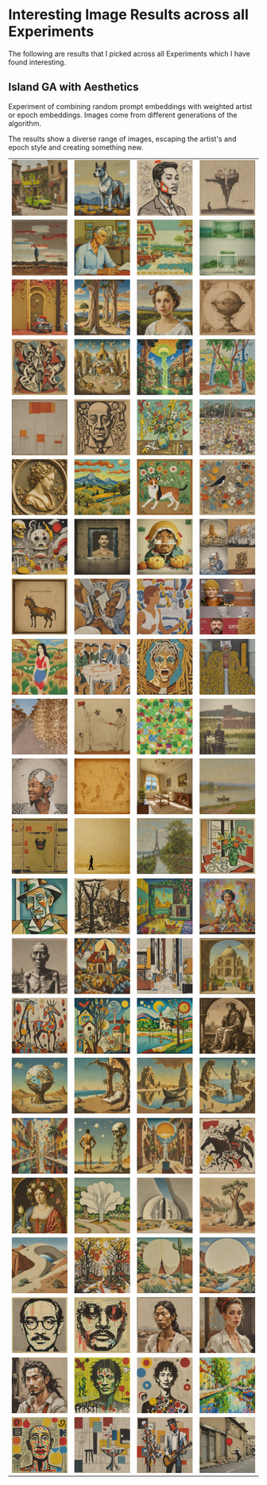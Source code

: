 # Interesting Image Results across all Experiments
The following are results that I picked across all Experiments which I have found interesting.

## Island GA with Aesthetics
Experiment of combining random prompt embeddings with weighted artist or epoch embeddings. Images come from different generations of the algorithm. 

The results show a diverse range of images, escaping the artist's and epoch style and creating something new.

|                                                       |                                                        |                                                        |                                                        |
| ----------------------------------------------------- | ------------------------------------------------------ | ------------------------------------------------------ | ------------------------------------------------------ |
| ![](./island_aesthetics/054934_8_0_fitness_6.767.png) | ![](./island_aesthetics/000455_3_0_fitness_6.071.png)  | ![](./island_aesthetics/000504_0_0_fitness_6.122.png)  | ![](./island_aesthetics/000510_4_0_fitness_5.453.png)  |
| ![](./island_aesthetics/003937_0_0_fitness_6.186.png) | ![](./island_aesthetics/012052_3_0_fitness_6.454.png)  | ![](./island_aesthetics/032526_7_0_fitness_5.287.png)  | ![](./island_aesthetics/032538_4_0_fitness_5.422.png)  |
| ![](./island_aesthetics/032541_8_0_fitness_5.478.png) | ![](./island_aesthetics/050515_3_0_fitness_6.187.png)  | ![](./island_aesthetics/055009_5_0_fitness_7.375.png)  | ![](./island_aesthetics/154923_9_0_fitness_6.046.png)  |
| ![](./island_aesthetics/154954_5_0_fitness_5.596.png) | ![](./island_aesthetics/154957_4_0_fitness_5.895.png)  | ![](./island_aesthetics/160508_4_0_fitness_6.432.png)  | ![](./island_aesthetics/161640_2_0_fitness_5.571.png)  |
| ![](./island_aesthetics/161643_6_0_fitness_5.871.png) | ![](./island_aesthetics/161643_8_0_fitness_6.500.png)  | ![](./island_aesthetics/161646_5_0_fitness_5.816.png)  | ![](./island_aesthetics/161652_0_0_fitness_5.194.png)  |
| ![](./island_aesthetics/163125_1_0_fitness_5.897.png) | ![](./island_aesthetics/163139_6_0_fitness_6.788.png)  | ![](./island_aesthetics/163158_4_0_fitness_5.524.png)  | ![](./island_aesthetics/171719_8_0_fitness_5.711.png)  |
| ![](./island_aesthetics/171727_0_0_fitness_6.176.png) | ![](./island_aesthetics/174427_1_0_fitness_6.367.png)  | ![](./island_aesthetics/184128_1_0_fitness_6.082.png)  | ![](./island_aesthetics/184916_2_0_fitness_5.161.png)  |
| ![](./island_aesthetics/190756_6_0_fitness_3.837.png) | ![](./island_aesthetics/190820_0_0_fitness_5.249.png)  | ![](./island_aesthetics/190820_4_0_fitness_5.046.png)  | ![](./island_aesthetics/192713_5_0_fitness_4.127.png)  |
| ![](./island_aesthetics/192741_2_0_fitness_5.230.png) | ![](./island_aesthetics/193135_6_0_fitness_5.475.png)  | ![](./island_aesthetics/193529_9_0_fitness_5.665.png)  | ![](./island_aesthetics/193544_3_0_fitness_5.060.png)  |
| ![](./island_aesthetics/193932_8_0_fitness_4.660.png) | ![](./island_aesthetics/194259_2_0_fitness_5.550.png)  | ![](./island_aesthetics/194326_6_0_fitness_4.825.png)  | ![](./island_aesthetics/194335_7_0_fitness_5.448.png)  |
| ![](./island_aesthetics/201055_4_0_fitness_6.219.png) | ![](./island_aesthetics/210653_4_0_fitness_99.847.png) | ![](./island_aesthetics/210706_4_0_fitness_55.522.png) | ![](./island_aesthetics/210710_9_0_fitness_50.339.png) |
| ![](./island_aesthetics/211602_5_0_fitness_4.892.png) | ![](./island_aesthetics/215732_8_0_fitness_99.046.png) | ![](./island_aesthetics/230345_1_0_fitness_6.276.png)  | ![](./island_aesthetics/230411_1_0_fitness_5.637.png)  |
| ![](./island_aesthetics/230414_3_0_fitness_6.594.png) | ![](./island_aesthetics/230425_9_0_fitness_5.121.png)  | ![](./island_aesthetics/230816_4_0_fitness_65.518.png) | ![](./island_aesthetics/230820_7_0_fitness_94.201.png) |
| ![](./island_aesthetics/231649_0_0_fitness_6.187.png) | ![](./island_aesthetics/234930_3_0_fitness_6.418.png)  | ![](./island_aesthetics/id_15_3_0_fitness_6.128.png)   | ![](./island_aesthetics/id_0_1_0_fitness_6.128.png)    |
| ![](./island_aesthetics/id_0_5_0_fitness_5.798.png)   | ![](./island_aesthetics/id_6_5_0_fitness_6.406.png)    | ![](./island_aesthetics/id_6_6_0_fitness_6.417.png)    | ![](./island_aesthetics/id_7_5_0_fitness_6.374.png)    |
| ![](./island_aesthetics/id_8_2_0_fitness_6.508.png)   | ![](./island_aesthetics/id_8_4_0_fitness_6.350.png)    | ![](./island_aesthetics/id_8_4_0_fitness_6.420.png)    | ![](./island_aesthetics/id_8_5_0_fitness_6.141.png)    |
| ![](./island_aesthetics/id_8_7_0_fitness_6.394.png)   | ![](./island_aesthetics/id_8_8_0_fitness_6.070.png)    | ![](./island_aesthetics/id_8_9_0_fitness_6.401.png)    | ![](./island_aesthetics/id_9_0_0_fitness_5.211.png)    |
| ![](./island_aesthetics/id_9_3_0_fitness_6.254.png)   | ![](./island_aesthetics/id_10_0_0_fitness_5.984.png)   | ![](./island_aesthetics/id_10_1_0_fitness_6.113.png)   | ![](./island_aesthetics/id_10_3_0_fitness_6.034.png)   |
| ![](./island_aesthetics/id_10_3_0_fitness_6.465.png)  | ![](./island_aesthetics/id_10_4_0_fitness_6.180.png)   | ![](./island_aesthetics/id_10_5_0_fitness_5.894.png)   | ![](./island_aesthetics/id_10_8_0_fitness_6.308.png)   |
| ![](./island_aesthetics/id_11_1_0_fitness_5.991.png)  | ![](./island_aesthetics/id_11_5_0_fitness_5.990.png)   | ![](./island_aesthetics/id_12_1_0_fitness_6.778.png)   | ![](./island_aesthetics/id_12_4_0_fitness_7.436.png)   |
| ![](./island_aesthetics/id_12_7_0_fitness_6.924.png)  | ![](./island_aesthetics/id_14_1_0_fitness_6.327.png)   | ![](./island_aesthetics/id_14_2_0_fitness_6.393.png)   | ![](./island_aesthetics/id_14_4_0_fitness_6.315.png)   |
| ![](./island_aesthetics/id_14_7_0_fitness_5.822.png)  | ![](./island_aesthetics/id_15_0_0_fitness_5.452.png)   | ![](./island_aesthetics/id_15_2_0_fitness_6.436.png)   | ![](./island_aesthetics/id_15_2_0_fitness_6.563.png)   |



